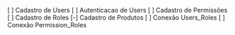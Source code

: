 [ ] Cadastro de Users
[ ] Autenticacao de Users
[ ] Cadastro de Permissões
[ ] Cadastro de Roles
[-] Cadastro de Produtos
[ ] Conexão Users_Roles
[ ] Conexão Permission_Roles
